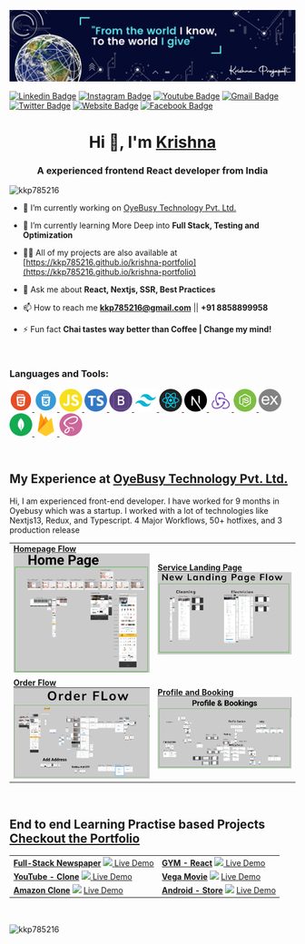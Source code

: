 ![Cover Photo](/krishna%20cover.png)

[![Linkedin
Badge](https://img.shields.io/badge/-LinkedIn-5ce1e6?style=flat-square&logo=Linkedin&logoColor=050a30&link=https://linkedin.com/in/krishna-kumar-prajapati-2b2b761b0/)](https://linkedin.com/in/krishna-kumar-prajapati-2b2b761b0/)
[![Instagram
Badge](https://img.shields.io/badge/-Instagram-050a30?style=flat-square&logo=instagram&logoColor=white&link=https://instagram.com/kkp785216/)](https://instagram.com/kkp785216/)
[![Youtube
Badge](https://img.shields.io/badge/-YouTube-5ce1e6?style=flat-square&logo=youtube&logoColor=050a30&link=https://www.youtube.com/channel/UCdp0LJ86Ud7Tf6XNLbyZj6A)](https://www.youtube.com/channel/UCdp0LJ86Ud7Tf6XNLbyZj6A)
[![Gmail
Badge](https://img.shields.io/badge/-Gmail-050a30?style=flat-square&logo=Gmail&logoColor=white&link=mailto:kkp785216@gmail.com)](mailto:kkp785216@gmail.com)
[![Twitter
Badge](https://img.shields.io/badge/-Twitter-5ce1e6?style=flat-square&logo=twitter&logoColor=050a30&link=https://twitter.com/krishna785216)](https://twitter.com/krishna785216)
[![Website
Badge](https://img.shields.io/badge/-Website-050a30?style=flat-square&logo=vercel&logoColor=white&link=https://kkp785216.github.io/krishna-portfolio/)](https://kkp785216.github.io/krishna-portfolio/)
[![Facebook
Badge](https://img.shields.io/badge/-Facebook-5ce1e6?style=flat-square&logo=facebook&logoColor=050a30&link=https://fb.com/krishna785216)](https://fb.com/krishna785216)

<h1 align="center">Hi 👋, I'm <a href="https://kkp785216.github.io/krishna-portfolio/" target="_blank">Krishna</a></h1>
<h3 align="center">A experienced frontend React developer from India</h3>

<p align="left"> <img src="https://komarev.com/ghpvc/?username=kkp785216&label=Profile%20views&color=0e75b6&style=flat"
    alt="kkp785216" /> </p>

- 🔭 I’m currently working on [OyeBusy Technology Pvt. Ltd.](https://www.oyebusy.com/gurgaon/)

- 🌱 I’m currently learning More Deep into **Full Stack, Testing and Optimization**

- 👨‍💻 All of my projects are also available at
  [https://kkp785216.github.io/krishna-portfolio](https://kkp785216.github.io/krishna-portfolio)

- 💬 Ask me about **React, Nextjs, SSR, Best Practices**

- 📫 How to reach me **kkp785216@gmail.com** || **+91 8858899958**

- ⚡ Fun fact **Chai tastes way better than Coffee | Change my mind!**

<br>

<h3 align="left">Languages and Tools:</h3>
<p align="left">
  <a href="https://www.w3.org/html/" target="_blank" rel="noreferrer">
    <img src="./logos/html5.png" alt="html5" width="40" height="40" />
  </a>
  <a href="https://www.w3schools.com/css/" target="_blank" rel="noreferrer">
    <img src="./logos/css3.png" alt="css3" width="40" height="40" />
  </a>
  <a href="https://developer.mozilla.org/en-US/docs/Web/JavaScript" target="_blank" rel="noreferrer">
    <img src="./logos/js.png" alt="javascript" width="40" height="40" />
  </a>
  <a href="https://www.typescriptlang.org/" target="_blank" rel="noreferrer">
    <img src="./logos/typescript.png" alt="javascript" width="40" height="40" />
  </a>
  <a href="https://getbootstrap.com" target="_blank" rel="noreferrer">
    <img src="./logos/bootstrap.png" alt="bootstrap" width="40" height="40" />
  </a>
  <a href="https://tailwindcss.com" target="_blank" rel="noreferrer">
    <img src="./logos/tailwind.png" alt="tailwind" width="40" height="40" />
  </a>
  <a href="https://reactjs.org/" target="_blank" rel="noreferrer">
    <img src="./logos/react.png" alt="react" width="40" height="40" />
  </a>
  <a href="https://nextjs.org/" target="_blank" rel="noreferrer">
    <img src="./logos/next.png" alt="react" width="40" height="40" />
  </a>
  <a href="https://redux.js.org" target="_blank" rel="noreferrer">
    <img src="./logos/redux.png" alt="redux" width="40" height="40" />
  </a>
  <a href="https://nodejs.org" target="_blank" rel="noreferrer">
    <img src="./logos/node.png" alt="nodejs" width="40" height="40" />
  </a>
  <a href="https://nodejs.org" target="_blank" rel="noreferrer">
    <img src="./logos/express.png" alt="nodejs" width="40" height="40" />
  </a>
  <a href="https://www.mongodb.com/" target="_blank" rel="noreferrer">
    <img src="./logos/mongodb.png" alt="nodejs" width="40" height="40" />
  </a>
  <a href="https://firebase.google.com/" target="_blank" rel="noreferrer">
    <img src="./logos/firebase.svg" alt="firebase" width="40" height="40" />
  </a>
  <a href="https://sass-lang.com" target="_blank" rel="noreferrer">
    <img src="./logos/sass.png" alt="sass" width="40" height="40" />
  </a>
</p>

<br>

## My Experience at [OyeBusy Technology Pvt. Ltd.](https://www.oyebusy.com/gurgaon/)

<p>Hi, I am experienced front-end developer. I have worked for 9 months in Oyebusy which was a startup. I worked with a lot of technologies like Nextjs13, Redux, and Typescript. 4 Major Workflows, 50+ hotfixes, and 3 production release</p>
<table>
  <tbody>
    <tr>
      <td>
        <strong><a href="https://www.oyebusy.com/gurgaon/">Homepage Flow</a></strong>
        <a href="https://www.oyebusy.com/gurgaon/">
          <img src="./experience/oyebusy/homepage.png" />
        </a>
      </td>
      <td>
        <strong><a href="https://www.oyebusy.com/gurgaon/electrician/">Service Landing Page</a></strong>
        <a href="https://www.oyebusy.com/gurgaon/electrician/">
          <img src="./experience/oyebusy/service-landing-page.png" />
        </a>
      </td>
    </tr>
    <tr>
      <td>
        <strong><a href="https://www.oyebusy.com/gurgaon/electrician/">Order Flow</a></strong>
        <a href="https://www.oyebusy.com/gurgaon/electrician/">
          <img src="./experience/oyebusy/order-flow.png" />
        </a>
      </td>
      <td>
        <a href="https://www.oyebusy.com/user/bookings/">
          <strong><a href="https://www.oyebusy.com/user/bookings/">Profile and Booking</a></strong>
          <img src="./experience/oyebusy/profile-booking.png" />
        </a>
      </td>
    </tr>
  </tbody>
</table>

<br>

## End to end Learning Practise based Projects [Checkout the Portfolio](https://kkp785216.github.io/krishna-portfolio/)

<table>
  <tbody>
    <tr>
      <td>
        <strong><a href="https://github.com/kkp785216/gym-react">Full-Stack Newspaper</a></strong>
        <a href="https://github.com/kkp785216/newspaper">
          <img src="https://i.imgur.com/XfBzGuE.png" />
        </a>
        <a href="https://newspaper-kkp785216.vercel.app/">Live Demo</a>
      </td>
      <td>
        <strong><a href="https://github.com/kkp785216/gym-react">GYM - React</a></strong>
        <a href="https://github.com/kkp785216/gym-react">
          <img src="https://i.imgur.com/iH1D9If.png" />
        </a>
        <a href="https://kkp785216.github.io/gym-react">Live Demo</a>
      </td>
      </td>
    </tr>
    <tr>
      <td>
        <strong><a href="https://github.com/kkp785216/youtube-clone">YouTube - Clone</a></strong>
        <a href="https://github.com/kkp785216/youtube-clone">
          <img src="https://i.imgur.com/f76EZLP.png" />
        </a>
        <a href="https://kkp785216.github.io/youtube-clone/">Live Demo</a>
      </td>
      </td>
      <td>
        <a href="https://github.com/kkp785216/vegamovie">
          <strong><a href="https://github.com/kkp785216/vegamovie">Vega Movie</a></strong>
          <img src="https://i.imgur.com/k4KNOy3.png" />
        </a>
        <a href="https://kkp785216.github.io/vegamovie/">Live Demo</a>
      </td>
    </tr>
    <tr>
      <td>
        <strong><a href="https://github.com/kkp785216/amazon-challenge">Amazon Clone</a></strong>
        <img src="https://i.imgur.com/vggtmqt.png" />
        </a>
        <a href="https://amazon-challenge-kkp785216.vercel.app/">Live Demo</a>
      </td>
      </td>
      <td>
        <strong><a href="https://github.com/kkp785216/android-store">Android - Store</a></strong>
        <img src="https://i.imgur.com/70jKv6E.png" />
        </a>
        <a href="https://kkp785216.github.io/android-store">Live Demo</a>
      </td>
    </tr>
  </tbody>
</table>

<br>

<p>
  <img align="center"
    src="https://github-readme-stats.vercel.app/api/top-langs?username=kkp785216&show_icons=true&locale=en&layout=compact"
    alt="kkp785216" />
</p>
